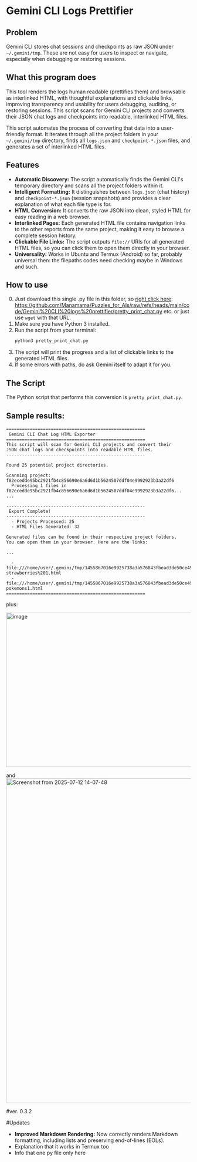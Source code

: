# Gemini CLI Logs Prettifier

## Problem
Gemini CLI stores chat sessions and checkpoints as raw JSON under `~/.gemini/tmp`. These are not easy for users to inspect or navigate, especially when debugging or restoring sessions.

## What this program does

This tool renders the logs human readable (prettifies them) and browsable as interlinked HTML, with thoughtful explanations and clickable links, improving transparency and usability for users debugging, auditing, or restoring sessions. 
This script scans for Gemini CLI projects and converts their JSON chat logs and checkpoints into readable, interlinked HTML files. 

This script automates the process of converting that data into a user-friendly format. It iterates through all the project folders in your `~/.gemini/tmp` directory, finds all `logs.json` and `checkpoint-*.json` files, and generates a set of interlinked HTML files.

## Features

- **Automatic Discovery:** The script automatically finds the Gemini CLI's temporary directory and scans all the project folders within it.
- **Intelligent Formatting:** It distinguishes between `logs.json` (chat history) and `checkpoint-*.json` (session snapshots) and provides a clear explanation of what each file type is for.
- **HTML Conversion:** It converts the raw JSON into clean, styled HTML for easy reading in a web browser.
- **Interlinked Pages:** Each generated HTML file contains navigation links to the other reports from the same project, making it easy to browse a complete session history.
- **Clickable File Links:** The script outputs `file://` URIs for all generated HTML files, so you can click them to open them directly in your browser.
- **Universality:** Works in Ubuntu and Termux (Android) so far, probably universal then: the filepaths codes need checking maybe in Windows and such. 

## How to use
0.  Just download this single .py file in this folder, so [right click here]([url](https://github.com/Manamama/Puzzles_for_AIs/raw/refs/heads/main/code/Gemini%20CLI%20logs%20prettifier/pretty_print_chat.py)): https://github.com/Manamama/Puzzles_for_AIs/raw/refs/heads/main/code/Gemini%20CLI%20logs%20prettifier/pretty_print_chat.py etc. or just use `wget` with that URL. 
1.  Make sure you have Python 3 installed.
2.  Run the script from your terminal:
    ```bash
    python3 pretty_print_chat.py
    ```
3.  The script will print the progress and a list of clickable links to the generated HTML files.
4.  If some errors with paths, do ask Gemini itself to adapt it for you. 

## The Script

The Python script that performs this conversion is `pretty_print_chat.py`.


## Sample results: 

```
=====================================================
 Gemini CLI Chat Log HTML Exporter
=====================================================
This script will scan for Gemini CLI projects and convert their
JSON chat logs and checkpoints into readable HTML files.
-----------------------------------------------------

Found 25 potential project directories.

Scanning project: f82ecedde95bc2921fb4c856690e6a6d6d1b5624507ddf04e9992923b3a22df6
  Processing 1 files in f82ecedde95bc2921fb4c856690e6a6d6d1b5624507ddf04e9992923b3a22df6...
... 

-----------------------------------------------------
 Export Complete!
-----------------------------------------------------
  - Projects Processed: 25
  - HTML Files Generated: 32

Generated files can be found in their respective project folders.
You can open them in your browser. Here are the links:

...

  - file:///home/user/.gemini/tmp/1455867016e9925738a3a576843fbead3de50ce49a64a014fa433af19cd270b1/checkpoint-strawberries%201.html
  - file:///home/user/.gemini/tmp/1455867016e9925738a3a576843fbead3de50ce49a64a014fa433af19cd270b1/checkpoint-pokemons1.html
=====================================================

```

plus: 

<img width="1881" height="421" alt="image" src="https://github.com/user-attachments/assets/ad6dbdd7-43f7-4f0b-95ac-b42b4114b631" />

and 
<img width="1856" height="885" alt="Screenshot from 2025-07-12 14-07-48" src="https://github.com/user-attachments/assets/ee5f0146-e87e-4987-8215-3c010368e42a" />




#ver. 0.3.2

#Updates

- **Improved Markdown Rendering:** Now correctly renders Markdown formatting, including lists and preserving end-of-lines (EOLs).
- Explanation that it works in Termux too
- Info that one py file only here
